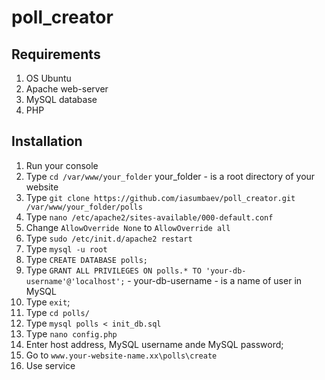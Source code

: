 # poll_creator
## Requirements
1. OS Ubuntu
2. Apache web-server
3. MySQL database
4. PHP
## Installation
1. Run your console
2. Type `cd /var/www/your_folder` your_folder - is a root directory of your website
3. Type `git clone https://github.com/iasumbaev/poll_creator.git /var/www/your_folder/polls`
4. Type `nano /etc/apache2/sites-available/000-default.conf`
5. Change `AllowOverride None` to `AllowOverride all`
6. Type `sudo /etc/init.d/apache2 restart`
7. Type `mysql -u root`
8. Type `CREATE DATABASE polls;`
9. Type `GRANT ALL PRIVILEGES ON polls.* TO 'your-db-username'@'localhost';` - your-db-username - is a name of user in MySQL
10. Type `exit`;
11. Type `cd polls/`
11. Type `mysql polls < init_db.sql `
12. Тype `nano config.php`
13. Enter host address, MySQL username ande MySQL password;
12. Go to `www.your-website-name.xx\polls\create`
13. Use service
